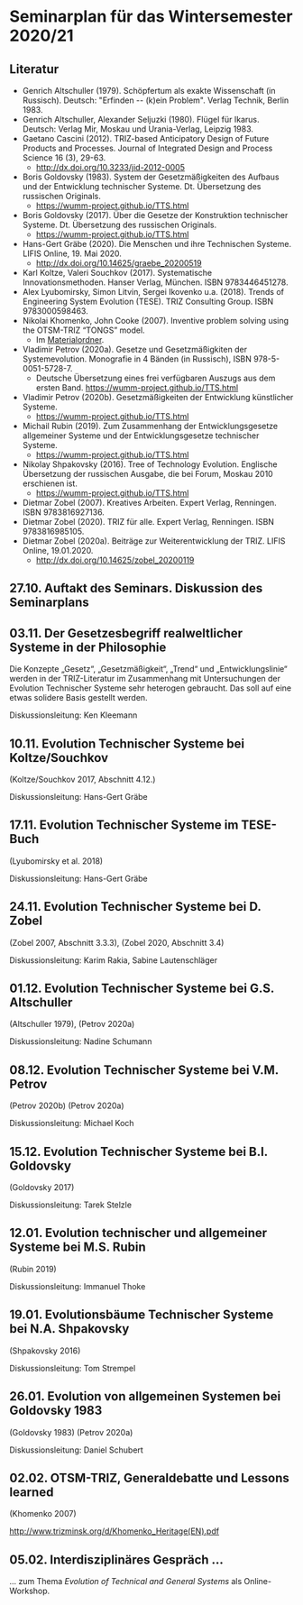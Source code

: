 # Seminarplan für das Wintersemester 2020/21

## Literatur 

* Genrich Altschuller (1979).  Schöpfertum als exakte Wissenschaft (in
  Russisch).  Deutsch: "Erfinden -- (k)ein Problem". Verlag Technik, Berlin
  1983.  
* Genrich Altschuller, Alexander Seljuzki (1980).  Flügel für Ikarus.  Deutsch:
  Verlag Mir, Moskau und Urania-Verlag, Leipzig 1983.
* Gaetano Cascini (2012). TRIZ-based Anticipatory Design of Future Products
  and Processes. Journal of Integrated Design and Process Science 16 (3),
  29-63.  
  * <http://dx.doi.org/10.3233/jid-2012-0005>
* Boris Goldovsky (1983). System der Gesetzmäßigkeiten des Aufbaus und der
  Entwicklung technischer Systeme. Dt. Übersetzung des russischen Originals. 
  * <https://wumm-project.github.io/TTS.html>
* Boris Goldovsky (2017). Über die Gesetze der Konstruktion technischer
  Systeme. Dt. Übersetzung des russischen Originals.
  * <https://wumm-project.github.io/TTS.html>
* Hans-Gert Gräbe (2020). Die Menschen und ihre Technischen Systeme. LIFIS
  Online, 19. Mai 2020.
  * <http://dx.doi.org/10.14625/graebe_20200519>
* Karl Koltze, Valeri Souchkov (2017).  Systematische Innovationsmethoden.
  Hanser Verlag, München. ISBN 9783446451278.
* Alex Lyubomirsky, Simon Litvin, Sergei Ikovenko u.a. (2018). Trends of
  Engineering System Evolution (TESE).  TRIZ Consulting Group. ISBN
  9783000598463.
* Nikolai Khomenko, John Cooke (2007).  Inventive problem solving using the
  OTSM-TRIZ “TONGS” model. 
  * Im [Materialordner](Material/tongs_en.pdf).
* Vladimir Petrov (2020a). Gesetze und Gesetzmäßigkiten der Systemevolution.
  Monografie in 4 Bänden (in Russisch), ISBN 978-5-0051-5728-7.
  * Deutsche Übersetzung eines frei verfügbaren Auszugs aus dem ersten Band. 
    <https://wumm-project.github.io/TTS.html>
* Vladimir Petrov (2020b). Gesetzmäßigkeiten der Entwicklung künstlicher
  Systeme. 
  * <https://wumm-project.github.io/TTS.html>
* Michail Rubin (2019). Zum Zusammenhang der Entwicklungsgesetze allgemeiner
  Systeme und der Entwicklungsgesetze technischer Systeme.  
  * <https://wumm-project.github.io/TTS.html>
* Nikolay Shpakovsky (2016). Tree of Technology Evolution. Englische
  Übersetzung der russischen Ausgabe, die bei Forum, Moskau 2010 erschienen
  ist.  
  * <https://wumm-project.github.io/TTS.html>
* Dietmar Zobel (2007). Kreatives Arbeiten. Expert Verlag, Renningen. ISBN
  9783816927136.
* Dietmar Zobel (2020). TRIZ für alle. Expert Verlag, Renningen. ISBN
  9783816985105.
* Dietmar Zobel (2020a).  Beiträge zur Weiterentwicklung der TRIZ.  LIFIS
  Online, 19.01.2020.
  * <http://dx.doi.org/10.14625/zobel_20200119>

## 27.10. Auftakt des Seminars. Diskussion des Seminarplans

## 03.11. Der Gesetzesbegriff realweltlicher Systeme in der Philosophie

Die Konzepte „Gesetz“, „Gesetzmäßigkeit“, „Trend“ und „Entwicklungslinie“
werden in der TRIZ-Literatur im Zusammenhang mit Untersuchungen der Evolution
Technischer Systeme sehr heterogen gebraucht. Das soll auf eine etwas solidere
Basis gestellt werden.

Diskussionsleitung: Ken Kleemann

## 10.11. Evolution Technischer Systeme bei Koltze/Souchkov

(Koltze/Souchkov 2017, Abschnitt 4.12.)

Diskussionsleitung: Hans-Gert Gräbe

## 17.11. Evolution Technischer Systeme im TESE-Buch

(Lyubomirsky et al. 2018)

Diskussionsleitung: Hans-Gert Gräbe

## 24.11. Evolution Technischer Systeme bei D. Zobel

(Zobel 2007, Abschnitt 3.3.3), (Zobel 2020, Abschnitt 3.4)

Diskussionsleitung: Karim Rakia, Sabine Lautenschläger

## 01.12. Evolution Technischer Systeme bei G.S. Altschuller

(Altschuller 1979), (Petrov 2020a)

Diskussionsleitung: Nadine Schumann

## 08.12. Evolution Technischer Systeme bei V.M. Petrov 

(Petrov 2020b) (Petrov 2020a)

Diskussionsleitung: Michael Koch 

## 15.12. Evolution Technischer Systeme bei B.I. Goldovsky 

(Goldovsky 2017)

Diskussionsleitung: Tarek Stelzle

## 12.01. Evolution technischer und allgemeiner Systeme bei M.S. Rubin

(Rubin 2019)

Diskussionsleitung: Immanuel Thoke

## 19.01. Evolutionsbäume Technischer Systeme bei N.A. Shpakovsky

(Shpakovsky 2016)

Diskussionsleitung: Tom Strempel

## 26.01. Evolution von allgemeinen Systemen bei Goldovsky 1983

(Goldovsky 1983) (Petrov 2020a)

Diskussionsleitung: Daniel Schubert

## 02.02. OTSM-TRIZ, Generaldebatte und Lessons learned

(Khomenko 2007)

<http://www.trizminsk.org/d/Khomenko_Heritage(EN).pdf>

## 05.02. Interdisziplinäres Gespräch ...

... zum Thema _Evolution of Technical and General Systems_ als
Online-Workshop.
